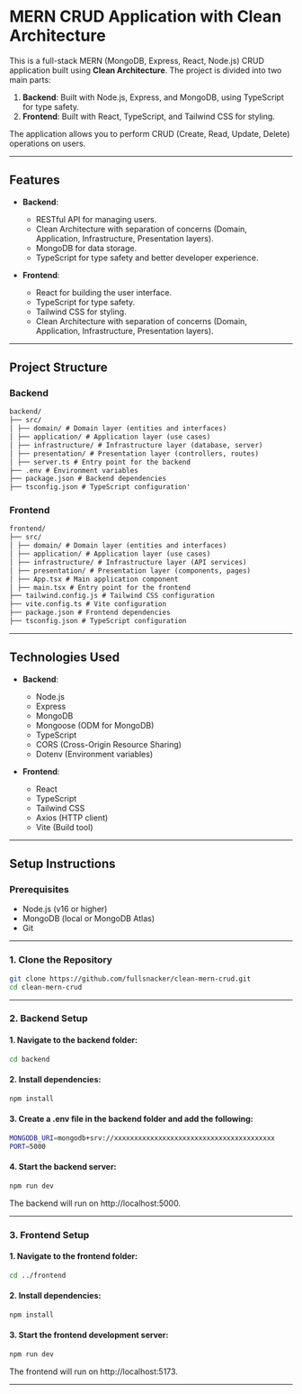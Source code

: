 # MERN CRUD Application with Clean Architecture

This is a full-stack MERN (MongoDB, Express, React, Node.js) CRUD application built using **Clean Architecture**. The project is divided into two main parts:

1. **Backend**: Built with Node.js, Express, and MongoDB, using TypeScript for type safety.
2. **Frontend**: Built with React, TypeScript, and Tailwind CSS for styling.

The application allows you to perform CRUD (Create, Read, Update, Delete) operations on users.

---

## Features

- **Backend**:

  - RESTful API for managing users.
  - Clean Architecture with separation of concerns (Domain, Application, Infrastructure, Presentation layers).
  - MongoDB for data storage.
  - TypeScript for type safety and better developer experience.

- **Frontend**:
  - React for building the user interface.
  - TypeScript for type safety.
  - Tailwind CSS for styling.
  - Clean Architecture with separation of concerns (Domain, Application, Infrastructure, Presentation layers).

---

## Project Structure

### Backend

```md
backend/
├── src/
│ ├── domain/ # Domain layer (entities and interfaces)
│ ├── application/ # Application layer (use cases)
│ ├── infrastructure/ # Infrastructure layer (database, server)
│ ├── presentation/ # Presentation layer (controllers, routes)
│ ├── server.ts # Entry point for the backend
├── .env # Environment variables
├── package.json # Backend dependencies
├── tsconfig.json # TypeScript configuration'
```

### Frontend

```md
frontend/
├── src/
│ ├── domain/ # Domain layer (entities and interfaces)
│ ├── application/ # Application layer (use cases)
│ ├── infrastructure/ # Infrastructure layer (API services)
│ ├── presentation/ # Presentation layer (components, pages)
│ ├── App.tsx # Main application component
│ ├── main.tsx # Entry point for the frontend
├── tailwind.config.js # Tailwind CSS configuration
├── vite.config.ts # Vite configuration
├── package.json # Frontend dependencies
├── tsconfig.json # TypeScript configuration
```

---

## Technologies Used

- **Backend**:

  - Node.js
  - Express
  - MongoDB
  - Mongoose (ODM for MongoDB)
  - TypeScript
  - CORS (Cross-Origin Resource Sharing)
  - Dotenv (Environment variables)

- **Frontend**:
  - React
  - TypeScript
  - Tailwind CSS
  - Axios (HTTP client)
  - Vite (Build tool)

---

## Setup Instructions

### Prerequisites

- Node.js (v16 or higher)
- MongoDB (local or MongoDB Atlas)
- Git

---

### 1. Clone the Repository

```bash
git clone https://github.com/fullsnacker/clean-mern-crud.git
cd clean-mern-crud
```

---

### 2. Backend Setup

#### 1. Navigate to the backend folder:

```bash
cd backend
```

#### 2. Install dependencies:

```bash
npm install
```

#### 3. Create a .env file in the backend folder and add the following:

```bash
MONGODB_URI=mongodb+srv://xxxxxxxxxxxxxxxxxxxxxxxxxxxxxxxxxxxxxxxx
PORT=5000
```

#### 4. Start the backend server:

```bash
npm run dev
```

The backend will run on http://localhost:5000.

---

### 3. Frontend Setup

#### 1. Navigate to the frontend folder:

```bash
cd ../frontend
```

#### 2. Install dependencies:

```bash
npm install
```

#### 3. Start the frontend development server:

```bash
npm run dev
```

The frontend will run on http://localhost:5173.

---
